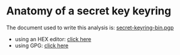 # Anatomy of a secret key keyring

The document used to write this analysis is: [secret-keyring-bin.pgp](pgp-packets-secret-keyring/secret-keyring-bin.pgp)

* using an HEX editor: [click here](pgp-packets-secret-keyring-hex.md)
* using GPG: [click here](pgp-packets-secret-keyring-gpg.md)


